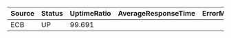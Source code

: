 | Source | Status | UptimeRatio | AverageResponseTime | ErrorMessage |
|--------|--------|-------------|---------------------|--------------|
| ECB    | UP     | 99.691      |                     |              |
